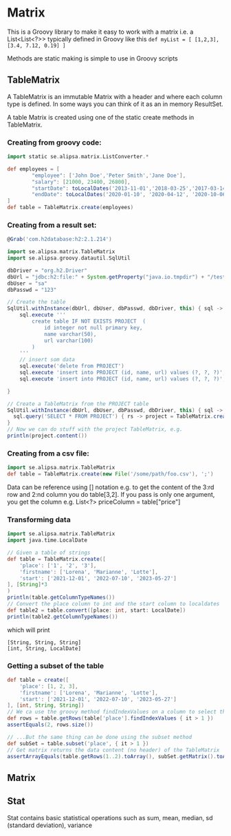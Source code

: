 # Matrix

This is a Groovy library to make it easy to work with
a matrix i.e. a List<List<?>> typically defined in 
Groovy like this `def myList = [ [1,2,3], [3.4, 7.12, 0.19] ]`

Methods are static making is simple to use in Groovy scripts

## TableMatrix
A TableMatrix is an immutable Matrix with a header and where each column type is defined.
In some ways you can think of it as an in memory ResultSet.

A table Matrix is created using one of the static create methods in TableMatrix. 

### Creating from groovy code:
```groovy
import static se.alipsa.matrix.ListConverter.*

def employees = [
        "employee": ['John Doe','Peter Smith','Jane Doe'],
        "salary": [21000, 23400, 26800],
        "startDate": toLocalDates('2013-11-01','2018-03-25','2017-03-14'),
        "endDate": toLocalDates('2020-01-10', '2020-04-12', '2020-10-06')
]
def table = TableMatrix.create(employees)
```        
### Creating from a result set:

```groovy
@Grab('com.h2database:h2:2.1.214')

import se.alipsa.matrix.TableMatrix
import se.alipsa.groovy.datautil.SqlUtil

dbDriver = "org.h2.Driver"
dbUrl = "jdbc:h2:file:" + System.getProperty("java.io.tmpdir") + "/testdb"
dbUser = "sa"
dbPasswd = "123"

// Create the table
SqlUtil.withInstance(dbUrl, dbUser, dbPasswd, dbDriver, this) { sql ->
    sql.execute '''
        create table IF NOT EXISTS PROJECT  (
            id integer not null primary key,
            name varchar(50),
            url varchar(100)
        )
    '''
    // insert som data  
    sql.execute('delete from PROJECT')
    sql.execute 'insert into PROJECT (id, name, url) values (?, ?, ?)', [10, 'Groovy', 'http://groovy.codehaus.org']
    sql.execute 'insert into PROJECT (id, name, url) values (?, ?, ?)', [20, 'Alipsa', 'http://www.alipsa.se']

}

// Create a TableMatrix from the PROJECT table
SqlUtil.withInstance(dbUrl, dbUser, dbPasswd, dbDriver, this) { sql ->
  sql.query('SELECT * FROM PROJECT') { rs -> project = TableMatrix.create(rs) }
}
// Now we can do stuff with the project TableMatrix, e.g.
println(project.content())
```

### Creating from a csv file:
```groovy
import se.alipsa.matrix.TableMatrix
def table = TableMatrix.create(new File('/some/path/foo.csv'), ';')
```

Data can be reference using []
notation e.g. to get the content of the 3:rd row and 2:nd column you do table[3,2]. If you pass is only one argument,
you get the column e.g. List<?> priceColumn = table["price"]

### Transforming data
```groovy
import se.alipsa.matrix.TableMatrix
import java.time.LocalDate

// Given a table of strings
def table = TableMatrix.create([
    'place': ['1', '2', '3'],
    'firstname': ['Lorena', 'Marianne', 'Lotte'],
    'start': ['2021-12-01', '2022-07-10', '2023-05-27']
], [String]*3
)
println(table.getColumnTypeNames())
// Convert the place column to int and the start column to localdates
def table2 = table.convert([place: int, start: LocalDate])
println(table2.getColumnTypeNames())
```
which will print
```
[String, String, String]
[int, String, LocalDate]
```

### Getting a subset of the table
```groovy
def table = create([
    'place': [1, 2, 3],
    'firstname': ['Lorena', 'Marianne', 'Lotte'],
    'start': ['2021-12-01', '2022-07-10', '2023-05-27']
], [int, String, String])
// We ca use the groovy method findIndexValues on a column to select the rows we want
def rows = table.getRows(table['place'].findIndexValues { it > 1 })
assertEquals(2, rows.size())

// ...But the same thing can be done using the subset method
def subSet = table.subset('place', { it > 1 })
// Get matrix returns the data content (no header) of the TableMatrix
assertArrayEquals(table.getRows(1..2).toArray(), subSet.getMatrix().toArray())
```
## Matrix

## Stat
Stat contains basic statistical operations such as sum, mean, median, sd (standard deviation), variance
